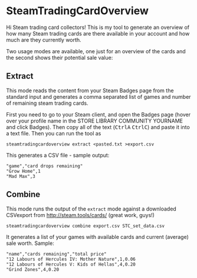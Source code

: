 # SteamTradingCardOverview

Hi Steam trading card collectors! This is my tool to generate an overview of how many Steam trading cards are there available in your account and how much are they currently worth.

Two usage modes are available, one just for an overview of the cards and the second shows their potential sale value:  

## Extract

This mode reads the content from your Steam Badges page from the standard input and generates a comma separated list of games and number of remaining steam trading cards. 

First you need to go to your Steam client, and open the Badges page (hover over your profile name in the STORE LIBRARY COMMUNITY YOURNAME and click Badges). Then copy all of the text (<kbd>Ctrl</kbd><kbd>A</kbd> <kbd>Ctrl</kbd><kbd>C</kbd>) and paste it into a text file.
Then you can run the tool as
 
    steamtradingcardoverview extract <pasted.txt >export.csv

This generates a CSV file - sample output:

    "game","card drops remaining"
    "Grow Home",1  
    "Mad Max",3

## Combine

This mode runs the output of the `extract` mode against a downloaded CSVexport from http://steam.tools/cards/ (great work, guys!)
  
    steamtradingcardoverview combine export.csv STC_set_data.csv
  
It generates a list of your games with available cards and current (average) sale worth. Sample:

    "name","cards remaining","total price"
    "12 Labours of Hercules IV: Mother Nature",1,0.06
    "12 Labours of Hercules V: Kids of Hellas",4,0.20
    "Grind Zones",4,0.20

